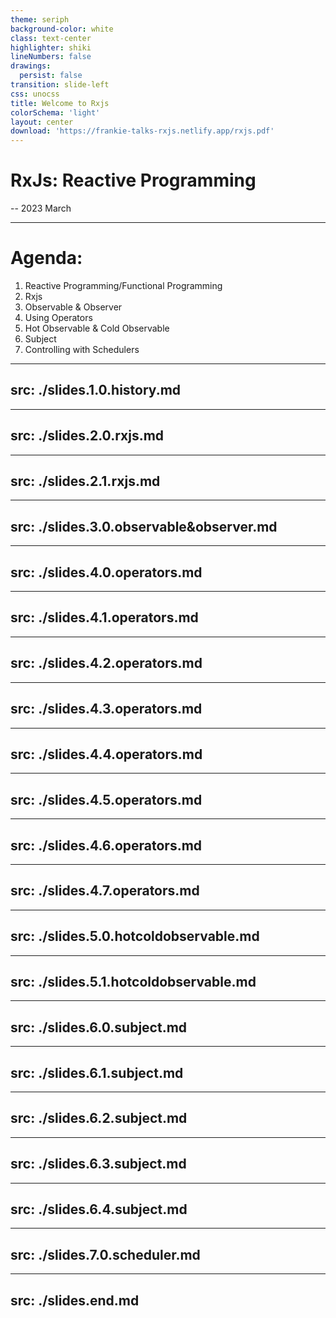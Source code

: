 ```yaml
---
theme: seriph
background-color: white
class: text-center
highlighter: shiki
lineNumbers: false
drawings:
  persist: false
transition: slide-left
css: unocss
title: Welcome to Rxjs
colorSchema: 'light'
layout: center
download: 'https://frankie-talks-rxjs.netlify.app/rxjs.pdf'
---
```

# RxJs: Reactive Programming
-- 2023 March

<!--
同学们好，欢迎参加金兰的定制班课程，今年是我工作的第十二个年头，也是在金兰软件的第6年。作为金兰软件的成员，还是很自豪，有一群志同道合的同事和良好的工作学习氛围。希望在座中的你们，在未来也有机会加入。
接下来一段时间会由我给大家讲解关于Rxjs和Angular的课程内容，希望大家能够有所收获。

按照惯例，我们需要先做下考勤。
-->
---

# Agenda:
1. Reactive Programming/Functional Programming
2. Rxjs
3. Observable & Observer
4. Using Operators
5. Hot Observable & Cold Observable
6. Subject
7. Controlling with Schedulers

<!--
1.今天的主讲内容是Rxjs，Rxjs是专门用于处理数据的js框架，后续我们还会讲到主要用于处理UI界面的Angular框架，两个框架的结合使用，就可以创造出功能强大的前端页面。 
2. 学习这些框架，一定需要有一个相对不错的js， typescript的基础。如果有同学对于基础内容还是很懵懂，最后课余时间好好复习理解下
3. 这次课程的主要内容有以下这些。
4. 首先会介绍一下各种不同编程风格的历史，有一个初步的认识，然后会详细介绍一下Rxjs，及如何使用它，这其中包括了“observable和observer， 可被观察对象和观察对象，冷热可被观察对象，如何使用操作符，如何使用subject实现多播，如何通过schedule控制数据发布节奏”
-->

---
src: ./slides.1.0.history.md
---

---
src: ./slides.2.0.rxjs.md
---

---
src: ./slides.2.1.rxjs.md
---

---
src: ./slides.3.0.observable&observer.md
---

---
src: ./slides.4.0.operators.md
---

---
src: ./slides.4.1.operators.md
---

---
src: ./slides.4.2.operators.md
---

---
src: ./slides.4.3.operators.md
---

---
src: ./slides.4.4.operators.md
---

---
src: ./slides.4.5.operators.md
---

---
src: ./slides.4.6.operators.md
---

---
src: ./slides.4.7.operators.md
---

---
src: ./slides.5.0.hotcoldobservable.md
---

---
src: ./slides.5.1.hotcoldobservable.md
---

---
src: ./slides.6.0.subject.md
---

---
src: ./slides.6.1.subject.md
---

---
src: ./slides.6.2.subject.md
---

---
src: ./slides.6.3.subject.md
---

---
src: ./slides.6.4.subject.md
---

---
src: ./slides.7.0.scheduler.md
---

---
src: ./slides.end.md
---



